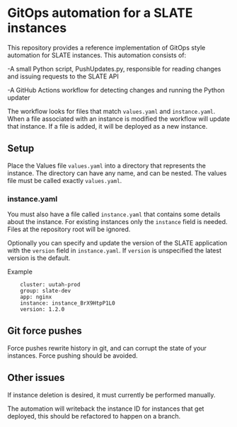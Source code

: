 # GitOps automation for a SLATE instances

This repository provides a reference implementation of GitOps style automation for SLATE instances. This automation consists of:

-A small Python script, PushUpdates.py, responsible for reading changes and issuing requests to the SLATE API

-A GitHub Actions workflow for detecting changes and running the Python updater

The workflow looks for files that match `values.yaml` and `instance.yaml`. When a file associated with an instance is modified the workflow will update that instance. If a file is added, it will be deployed as a new instance.

## Setup

Place the Values file `values.yaml` into a directory that represents the instance. The directory can have any name, and can be nested. The values file must be called exactly `values.yaml`.

### instance.yaml

You must also have a file called `instance.yaml` that contains some details about the instance. For existing instances only the `instance` field is needed. Files at the repository root will be ignored.

Optionally you can specify and update the version of the SLATE application with the `version` field in `instance.yaml`. If `version` is unspecified the latest version is the default.

Example 

        cluster: uutah-prod
        group: slate-dev
        app: nginx
        instance: instance_BrX9HtpP1L0
        version: 1.2.0

## Git force pushes

Force pushes rewrite history in git, and can corrupt the state of your instances. Force pushing should be avoided.

## Other issues

If instance deletion is desired, it must currently be performed manually. 

The automation will writeback the instance ID for instances that get deployed, this should be refactored to happen on a branch.
